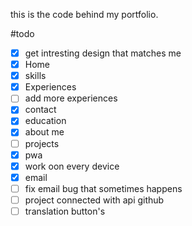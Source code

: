 this is the code behind my portfolio.

#todo


- [x] get intresting design that matches me
- [x] Home
- [x] skills
- [x] Experiences
- [ ] add more experiences
- [x] contact
- [x] education
- [x] about me
- [ ] projects
- [x] pwa
- [x] work oon every device 
- [x] email
- [ ] fix email bug that sometimes happens
- [ ] project connected with api github
- [ ] translation button's
